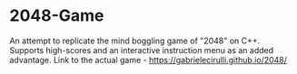 # 2048-Game

An attempt to replicate the mind boggling game of "2048" on C++.
Supports high-scores and an interactive instruction menu as an added advantage.
Link to the actual game - https://gabrielecirulli.github.io/2048/ 
